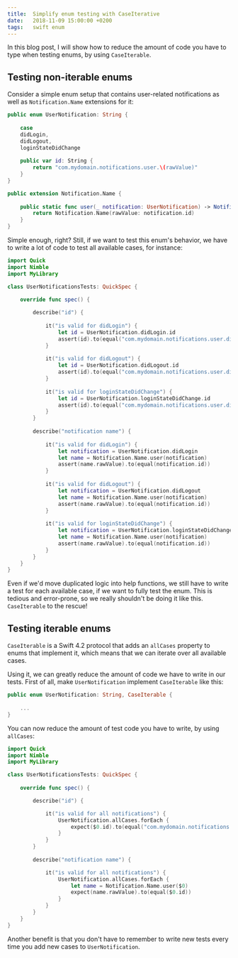 ```yaml
---
title:  Simplify enum testing with CaseIterative
date:   2018-11-09 15:00:00 +0200
tags:	swift enum
---
```


In this blog post, I will show how to reduce the amount of code you have to type
when testing enums, by using `CaseIterable`.


## Testing non-iterable enums

Consider a simple enum setup that contains user-related notifications as well as
`Notification.Name` extensions for it:

```swift
public enum UserNotification: String {
    
    case
    didLogin,
    didLogout,
    loginStateDidChange
    
    public var id: String {
        return "com.mydomain.notifications.user.\(rawValue)"
    }
}

public extension Notification.Name {
    
    public static func user(_ notification: UserNotification) -> Notification.Name {
        return Notification.Name(rawValue: notification.id)
    }
}
```

Simple enough, right? Still, if we want to test this enum's behavior, we have to
write a lot of code to test all available cases, for instance:

```swift
import Quick
import Nimble
import MyLibrary

class UserNotificationsTests: QuickSpec {
    
    override func spec() {

        describe("id") {
            
            it("is valid for didLogin") {
                let id = UserNotification.didLogin.id
                assert(id).to(equal("com.mydomain.notifications.user.didLogin"))
            }
            
            it("is valid for didLogout") {
                let id = UserNotification.didLogout.id
                assert(id).to(equal("com.mydomain.notifications.user.didLogout"))
            }
            
            it("is valid for loginStateDidChange") {
                let id = UserNotification.loginStateDidChange.id
                assert(id).to(equal("com.mydomain.notifications.user.didLogout"))
            }
        }
        
        describe("notification name") {
            
            it("is valid for didLogin") {
                let notification = UserNotification.didLogin
                let name = Notification.Name.user(notification)
                assert(name.rawValue).to(equal(notification.id))
            }
            
            it("is valid for didLogout") {
                let notification = UserNotification.didLogout
                let name = Notification.Name.user(notification)
                assert(name.rawValue).to(equal(notification.id))
            }
            
            it("is valid for loginStateDidChange") {
                let notification = UserNotification.loginStateDidChange
                let name = Notification.Name.user(notification)
                assert(name.rawValue).to(equal(notification.id))
            }
        }
    }
}
```

Even if we'd move duplicated logic into help functions, we still have to write a
test for each available case, if we want to fully test the enum. This is tedious
and error-prone, so we really shouldn't be doing it like this. `CaseIterable` to
the rescue!


## Testing iterable enums

`CaseIterable` is a Swift 4.2 protocol that adds an `allCases` property to enums
that implement it, which means that we can iterate over all available cases.

Using it, we can greatly reduce the amount of code we have to write in our tests.
First of all, make `UserNotification` implement `CaseIterable` like this:

```swift
public enum UserNotification: String, CaseIterable {
    
    ...
}
```

You can now reduce the amount of test code you have to write, by using `allCases`:

```swift
import Quick
import Nimble
import MyLibrary

class UserNotificationsTests: QuickSpec {
    
    override func spec() {

        describe("id") {

            it("is valid for all notifications") {
                UserNotification.allCases.forEach {
                    expect($0.id).to(equal("com.mydomain.notifications.user.\($0.rawValue)"))
                }
            }
        }
        
        describe("notification name") {

            it("is valid for all notifications") {
                UserNotification.allCases.forEach {
                    let name = Notification.Name.user($0)
                    expect(name.rawValue).to(equal($0.id))
                }
            }
        }
    }
}
```

Another benefit is that you don't have to remember to write new tests every time
you add new cases to `UserNotification`.
